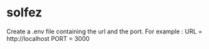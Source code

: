 # solfez

Create a .env file containing the url and the port.
For example :
URL = http://localhost
PORT = 3000
